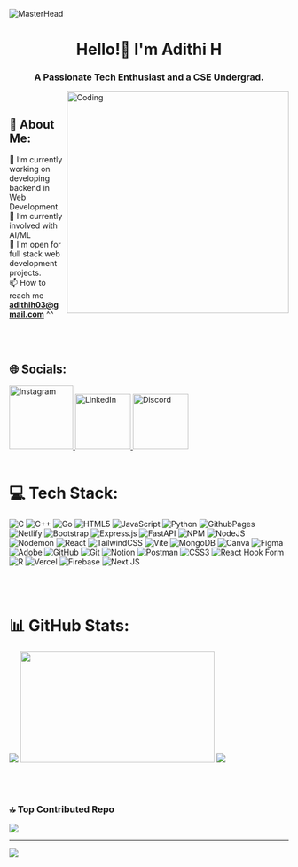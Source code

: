 ![MasterHead](https://qrangers.com/wp-content/uploads/2021/09/Banner-Introduction-to-3D-Animation.png)
<h1 align="center">Hello!👋 I'm Adithi H</h1>
<h3 align="center">A Passionate Tech Enthusiast and a CSE Undergrad.</h3>
<img align="right" alt="Coding" width="400" src="https://user-images.githubusercontent.com/74038190/221352975-94759904-aa4c-4032-a8ab-b546efb9c478.gif">

<br>

## 💫 About Me:

🔭 I’m currently working on developing backend in Web Development.<br>🌱 I’m currently involved with AI/ML <br>👤 I'm open for full stack web development projects. <br>📫 How to reach me **adithih03@gmail.com** ^^

<br>
<br>

## 🌐 Socials:

<a href="https://instagram.com/adithi_cozzzy">
  <img 
    src="https://img.shields.io/badge/Instagram-%23E4405F.svg?logo=Instagram&logoColor=white" 
    alt="Instagram" 
    style="width: 115px;" 
  />
</a>
<a href="https://linkedin.com/in/adithi-h-03841a30a/">
  <img 
    src="https://img.shields.io/badge/LinkedIn-%230077B5.svg?logo=linkedin&logoColor=white" 
    alt="LinkedIn" 
    style="width: 100px;" 
  />
</a>
<a href="https://discord.gg/cozyme_">
  <img 
    src="https://img.shields.io/badge/Discord-%237289DA.svg?logo=discord&logoColor=white" 
    alt="Discord" 
    style="width: 100px;" 
  />
</a>


<br>
<br>

# 💻 Tech Stack:
![C](https://img.shields.io/badge/c-%2300599C.svg?style=for-the-badge&logo=c&logoColor=white) ![C++](https://img.shields.io/badge/c++-%2300599C.svg?style=for-the-badge&logo=c%2B%2B&logoColor=white) ![Go](https://img.shields.io/badge/go-%2300ADD8.svg?style=for-the-badge&logo=go&logoColor=white) ![HTML5](https://img.shields.io/badge/html5-%23E34F26.svg?style=for-the-badge&logo=html5&logoColor=white) ![JavaScript](https://img.shields.io/badge/javascript-%23323330.svg?style=for-the-badge&logo=javascript&logoColor=%23F7DF1E) ![Python](https://img.shields.io/badge/python-3670A0?style=for-the-badge&logo=python&logoColor=ffdd54) ![GithubPages](https://img.shields.io/badge/github%20pages-121013?style=for-the-badge&logo=github&logoColor=white) ![Netlify](https://img.shields.io/badge/netlify-%23000000.svg?style=for-the-badge&logo=netlify&logoColor=#00C7B7) ![Bootstrap](https://img.shields.io/badge/bootstrap-%238511FA.svg?style=for-the-badge&logo=bootstrap&logoColor=white) ![Express.js](https://img.shields.io/badge/express.js-%23404d59.svg?style=for-the-badge&logo=express&logoColor=%2361DAFB) ![FastAPI](https://img.shields.io/badge/FastAPI-005571?style=for-the-badge&logo=fastapi) ![NPM](https://img.shields.io/badge/NPM-%23CB3837.svg?style=for-the-badge&logo=npm&logoColor=white) ![NodeJS](https://img.shields.io/badge/node.js-6DA55F?style=for-the-badge&logo=node.js&logoColor=white) ![Nodemon](https://img.shields.io/badge/NODEMON-%23323330.svg?style=for-the-badge&logo=nodemon&logoColor=%BBDEAD) ![React](https://img.shields.io/badge/react-%2320232a.svg?style=for-the-badge&logo=react&logoColor=%2361DAFB) ![TailwindCSS](https://img.shields.io/badge/tailwindcss-%2338B2AC.svg?style=for-the-badge&logo=tailwind-css&logoColor=white) ![Vite](https://img.shields.io/badge/vite-%23646CFF.svg?style=for-the-badge&logo=vite&logoColor=white) ![MongoDB](https://img.shields.io/badge/MongoDB-%234ea94b.svg?style=for-the-badge&logo=mongodb&logoColor=white) ![Canva](https://img.shields.io/badge/Canva-%2300C4CC.svg?style=for-the-badge&logo=Canva&logoColor=white) ![Figma](https://img.shields.io/badge/figma-%23F24E1E.svg?style=for-the-badge&logo=figma&logoColor=white) ![Adobe](https://img.shields.io/badge/adobe-%23FF0000.svg?style=for-the-badge&logo=adobe&logoColor=white) ![GitHub](https://img.shields.io/badge/github-%23121011.svg?style=for-the-badge&logo=github&logoColor=white) ![Git](https://img.shields.io/badge/git-%23F05033.svg?style=for-the-badge&logo=git&logoColor=white) ![Notion](https://img.shields.io/badge/Notion-%23000000.svg?style=for-the-badge&logo=notion&logoColor=white) ![Postman](https://img.shields.io/badge/Postman-FF6C37?style=for-the-badge&logo=postman&logoColor=white) ![CSS3](https://img.shields.io/badge/css3-%231572B6.svg?style=for-the-badge&logo=css3&logoColor=white) ![React Hook Form](https://img.shields.io/badge/React%20Hook%20Form-%23EC5990.svg?style=for-the-badge&logo=reacthookform&logoColor=white) ![R](https://img.shields.io/badge/r-%23276DC3.svg?style=for-the-badge&logo=r&logoColor=white) ![Vercel](https://img.shields.io/badge/vercel-%23000000.svg?style=for-the-badge&logo=vercel&logoColor=white) ![Firebase](https://img.shields.io/badge/firebase-%23039BE5.svg?style=for-the-badge&logo=firebase) ![Next JS](https://img.shields.io/badge/Next-black?style=for-the-badge&logo=next.js&logoColor=white)

<br>
<br>

# 📊 GitHub Stats:
![](https://github-readme-stats.vercel.app/api?username=a-cozzzy&theme=github_dark&hide_border=false&include_all_commits=false&count_private=false) <img 
  src="https://github-readme-stats.vercel.app/api/top-langs/?username=a-cozzzy&theme=github_dark&hide_border=false&include_all_commits=false&count_private=false&layout=compact" 
  style="width: 350px; height: 200px;" 
/>
![](https://github-readme-streak-stats.herokuapp.com/?user=a-cozzzy&theme=github_dark&hide_border=false)

<br>
<br>

### 🔝 Top Contributed Repo
![](https://github-contributor-stats.vercel.app/api?username=a-cozzzy&limit=5&theme=dark&combine_all_yearly_contributions=true)

---
[![](https://visitcount.itsvg.in/api?id=a-cozzzy&icon=0&color=0)](https://visitcount.itsvg.in)

<!-- Proudly created with GPRM ( https://gprm.itsvg.in ) -->




